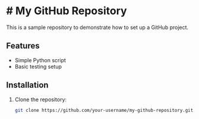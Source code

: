 # # My GitHub Repository

This is a sample repository to demonstrate how to set up a GitHub project.

## Features

- Simple Python script
- Basic testing setup

## Installation

1. Clone the repository:
   ```bash
   git clone https://github.com/your-username/my-github-repository.git
